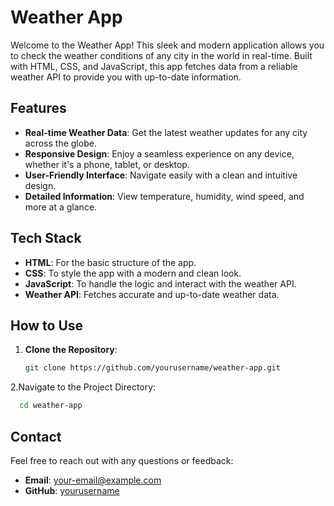 # **Weather App**

Welcome to the Weather App! This sleek and modern application allows you to check the weather conditions of any city in the world in real-time. Built with HTML, CSS, and JavaScript, this app fetches data from a reliable weather API to provide you with up-to-date information.



## **Features**

- **Real-time Weather Data**: Get the latest weather updates for any city across the globe.
- **Responsive Design**: Enjoy a seamless experience on any device, whether it's a phone, tablet, or desktop.
- **User-Friendly Interface**: Navigate easily with a clean and intuitive design.
- **Detailed Information**: View temperature, humidity, wind speed, and more at a glance.

## **Tech Stack**

- **HTML**: For the basic structure of the app.
- **CSS**: To style the app with a modern and clean look.
- **JavaScript**: To handle the logic and interact with the weather API.
- **Weather API**: Fetches accurate and up-to-date weather data.

## **How to Use**

1. **Clone the Repository**:
   ```bash
   git clone https://github.com/yourusername/weather-app.git

2.Navigate to the Project Directory:
```bash
  cd weather-app
```
## **Contact**

Feel free to reach out with any questions or feedback:

- **Email**: [your-email@example.com](chatterjeeanata091@gmail.com)
- **GitHub**: [yourusername](https://github.com/Ananta2545)

